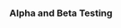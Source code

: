 <div id="title">

### Alpha and Beta Testing
</div>

<div id="body">

<include src="what/container-inParent-asPanel.md" boilerplate />

</div>
